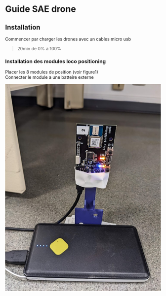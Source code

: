 # Guide SAE drone


## Installation
Commencer par charger les drones avec un cables micro usb 
> 20min de 0% à 100%

### Installation des modules loco positioning
Placer les 8 modules de position (voir figure1)  
Connecter le module a une batteire externe

![figure1](images/module_loco_zoom.jpg)
